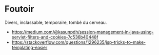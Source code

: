# Foutoir
Divers, inclassable, temporaire, tombé du cerveau.


- https://medium.com/@kasunpdh/session-management-in-java-using-servlet-filters-and-cookies-7c536b40448f
- https://stackoverflow.com/questions/1296235/jsp-tricks-to-make-templating-easier
